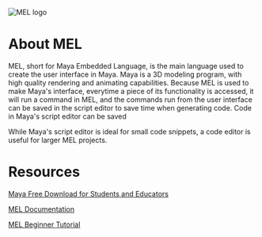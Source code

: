 ![MEL logo](https://github.com/rtoal/ple/assets/143448697/850c3d98-bc54-4716-991b-bbbe31b79d6f)

# About MEL

MEL, short for Maya Embedded Language, is the main language used to create the user interface in Maya. Maya is a 3D modeling program, with high quality rendering and animating capabilities. Because MEL is used to make Maya's interface, everytime a piece of its functionality is accessed, it will run a command in MEL, and the commands run from the user interface can be saved in the script editor to save time when generating code. Code in Maya's script editor can be saved

While Maya's script editor is ideal for small code snippets, a code editor is useful for larger MEL projects.

# Resources

[Maya Free Download for Students and Educators](https://www.autodesk.com/education/edu-software/overview?sorting=featured&filters=individual)

[MEL Documentation](https://help.autodesk.com/view/MAYAUL/2022/ENU/?guid=GUID-579A6D9F-CB41-4CD9-B9D7-3DB1FD33735D)

[MEL Beginner Tutorial](https://www.youtube.com/watch?v=jRh3Kd_tGU0)
